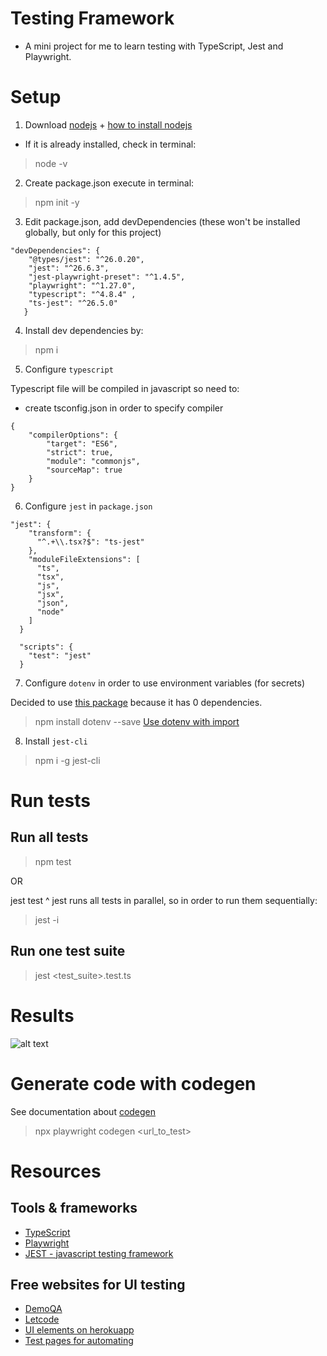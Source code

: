 # Testing Framework
- A mini project for me to learn testing with TypeScript, Jest and Playwright.
# Setup
1. Download [nodejs](https://nodejs.org/en/download/) + [how to install nodejs](https://phoenixnap.com/kb/install-node-js-npm-on-windows)
- If it is already installed, check in terminal:
> node -v
2. Create package.json execute in terminal:
> npm init -y
3. Edit package.json, add devDependencies (these won't be installed globally, but only for this project)

```
"devDependencies": {
    "@types/jest": "^26.0.20",
    "jest": "^26.6.3",   
    "jest-playwright-preset": "^1.4.5",  
    "playwright": "^1.27.0",   
    "typescript": "^4.8.4" ,
    "ts-jest": "^26.5.0"
   }
```

4. Install dev dependencies by:
> npm i

5. Configure `typescript`

Typescript file will be compiled in javascript so need to:
- create tsconfig.json in order to specify compiler
```
{
    "compilerOptions": {
        "target": "ES6",
        "strict": true,
        "module": "commonjs",
        "sourceMap": true
    }
}
```

6. Configure `jest` in `package.json`
```
"jest": {
    "transform": {
      "^.+\\.tsx?$": "ts-jest"
    },
    "moduleFileExtensions": [
      "ts",
      "tsx",
      "js",
      "jsx",
      "json",
      "node"
    ]
  }
```

```
  "scripts": {
    "test": "jest"
  }
```

7. Configure `dotenv` in order to use environment variables (for secrets)

Decided to use [this package](https://www.npmjs.com/package/dotenv) because it has 0 dependencies.

> npm install dotenv --save
[Use dotenv with import](https://github.com/motdotla/dotenv#how-do-i-use-dotenv-with-import)

8. Install `jest-cli`

> npm i -g jest-cli

# Run tests

## Run all tests
> npm test

OR

jest test
^ jest runs all tests in parallel, so in order to run them sequentially:

> jest -i
## Run one test suite
> jest <test_suite>.test.ts
# Results

![alt text]([results/all_tests_jest_playwright.png] "All tests")

# Generate code with codegen

See documentation about [codegen](https://playwright.dev/docs/codegen-intro)

> npx playwright codegen <url_to_test>
# Resources

## Tools & frameworks
- [TypeScript](https://www.typescriptlang.org/docs/handbook/intro.html)
- [Playwright](https://playwright.dev/docs/intro)
- [JEST - javascript testing framework](https://jestjs.io/)

## Free websites for UI testing
- [DemoQA](https://demoqa.com/)
- [Letcode](https://letcode.in/)
- [UI elements on herokuapp](https://the-internet.herokuapp.com/)
- [Test pages for automating](https://testpages.herokuapp.com/styled/index.html)